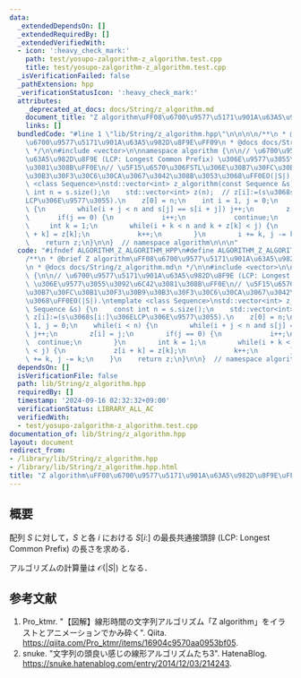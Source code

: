 ```yaml
---
data:
  _extendedDependsOn: []
  _extendedRequiredBy: []
  _extendedVerifiedWith:
  - icon: ':heavy_check_mark:'
    path: test/yosupo-zalgorithm-z_algorithm.test.cpp
    title: test/yosupo-zalgorithm-z_algorithm.test.cpp
  _isVerificationFailed: false
  _pathExtension: hpp
  _verificationStatusIcon: ':heavy_check_mark:'
  attributes:
    _deprecated_at_docs: docs/String/z_algorithm.md
    document_title: "Z algorithm\uFF08\u6700\u9577\u5171\u901A\u63A5\u982D\u8F9E\uFF09"
    links: []
  bundledCode: "#line 1 \"lib/String/z_algorithm.hpp\"\n\n\n\n/**\n * @brief Z algorithm\uFF08\
    \u6700\u9577\u5171\u901A\u63A5\u982D\u8F9E\uFF09\n * @docs docs/String/z_algorithm.md\n\
    \ */\n\n#include <vector>\n\nnamespace algorithm {\n\n// \u6700\u9577\u5171\u901A\
    \u63A5\u982D\u8F9E (LCP: Longest Common Prefix) \u306E\u9577\u3055\u3092\u6C42\
    \u3081\u308B\uFF0E\n// \u5F15\u6570\u306FSTL\u306E\u30B7\u30FC\u30B1\u30F3\u30B9\
    \u30B3\u30F3\u30C6\u30CA\u3067\u3042\u308B\u3053\u3068\uFF0EO(|S|).\ntemplate\
    \ <class Sequence>\nstd::vector<int> z_algorithm(const Sequence &s) {\n    const\
    \ int n = s.size();\n    std::vector<int> z(n);  // z[i]:=(s\u3068s[i:]\u306E\
    LCP\u306E\u9577\u3055).\n    z[0] = n;\n    int i = 1, j = 0;\n    while(i < n)\
    \ {\n        while(i + j < n and s[j] == s[i + j]) j++;\n        z[i] = j;\n \
    \       if(j == 0) {\n            i++;\n            continue;\n        }\n   \
    \     int k = 1;\n        while(i + k < n and k + z[k] < j) {\n            z[i\
    \ + k] = z[k];\n            k++;\n        }\n        i += k, j -= k;\n    }\n\
    \    return z;\n}\n\n}  // namespace algorithm\n\n\n"
  code: "#ifndef ALGORITHM_Z_ALGORITHM_HPP\n#define ALGORITHM_Z_ALGORITHM_HPP 1\n\n\
    /**\n * @brief Z algorithm\uFF08\u6700\u9577\u5171\u901A\u63A5\u982D\u8F9E\uFF09\
    \n * @docs docs/String/z_algorithm.md\n */\n\n#include <vector>\n\nnamespace algorithm\
    \ {\n\n// \u6700\u9577\u5171\u901A\u63A5\u982D\u8F9E (LCP: Longest Common Prefix)\
    \ \u306E\u9577\u3055\u3092\u6C42\u3081\u308B\uFF0E\n// \u5F15\u6570\u306FSTL\u306E\
    \u30B7\u30FC\u30B1\u30F3\u30B9\u30B3\u30F3\u30C6\u30CA\u3067\u3042\u308B\u3053\
    \u3068\uFF0EO(|S|).\ntemplate <class Sequence>\nstd::vector<int> z_algorithm(const\
    \ Sequence &s) {\n    const int n = s.size();\n    std::vector<int> z(n);  //\
    \ z[i]:=(s\u3068s[i:]\u306ELCP\u306E\u9577\u3055).\n    z[0] = n;\n    int i =\
    \ 1, j = 0;\n    while(i < n) {\n        while(i + j < n and s[j] == s[i + j])\
    \ j++;\n        z[i] = j;\n        if(j == 0) {\n            i++;\n          \
    \  continue;\n        }\n        int k = 1;\n        while(i + k < n and k + z[k]\
    \ < j) {\n            z[i + k] = z[k];\n            k++;\n        }\n        i\
    \ += k, j -= k;\n    }\n    return z;\n}\n\n}  // namespace algorithm\n\n#endif\n"
  dependsOn: []
  isVerificationFile: false
  path: lib/String/z_algorithm.hpp
  requiredBy: []
  timestamp: '2024-09-16 02:32:32+09:00'
  verificationStatus: LIBRARY_ALL_AC
  verifiedWith:
  - test/yosupo-zalgorithm-z_algorithm.test.cpp
documentation_of: lib/String/z_algorithm.hpp
layout: document
redirect_from:
- /library/lib/String/z_algorithm.hpp
- /library/lib/String/z_algorithm.hpp.html
title: "Z algorithm\uFF08\u6700\u9577\u5171\u901A\u63A5\u982D\u8F9E\uFF09"
---
```

## 概要

配列 $S$ に対して，$S$ と各 $i$ における $S[i:]$ の最長共通接頭辞 (LCP: Longest Common Prefix) の長さを求める．

アルゴリズムの計算量は $\mathcal{O}(\lvert S \rvert)$ となる．


## 参考文献

1. Pro_ktmr. "【図解】線形時間の文字列アルゴリズム「Z algorithm」をイラストとアニメーションでかみ砕く". Qiita. <https://qiita.com/Pro_ktmr/items/16904c9570aa0953bf05>.
1. snuke. "文字列の頭良い感じの線形アルゴリズムたち3". HatenaBlog. <https://snuke.hatenablog.com/entry/2014/12/03/214243>.
